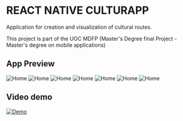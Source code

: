 # REACT NATIVE CULTURAPP
Application for creation and visualization of cultural routes.

This project is part of the UOC MDFP (Master's Degree final Project - Master's degree on mobile applications)

## App Preview
![Home](screenshots/Screenshot_20211211-204129.png "Home")
![Home](screenshots/Screenshot_20211211-204443.png "Home")
![Home](screenshots/Screenshot_20211211-204549.png "Home")
![Home](screenshots/Screenshot_20211211-204556.png "Home")
![Home](screenshots/Screenshot_20211211-204629.png "Home")
![Home](screenshots/Screenshot_20211211-204658.png "Home")
![Home](screenshots/Screenshot_20211211-204711.png "Home")

## Video demo
[![Demo](screenshots/Screenshot_20211211-204007.png)](https://youtu.be/QhVtqOSW3c0)